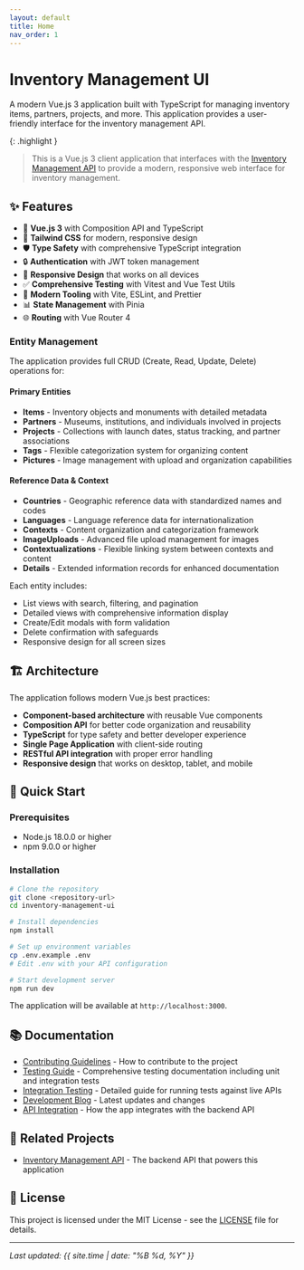 ```yaml
---
layout: default
title: Home
nav_order: 1
---
```


# Inventory Management UI

A modern Vue.js 3 application built with TypeScript for managing inventory items, partners, projects, and more. This application provides a user-friendly interface for the inventory management API.

{: .highlight }
> This is a Vue.js 3 client application that interfaces with the [Inventory Management API](https://github.com/your-org/inventory-app) to provide a modern, responsive web interface for inventory management.

## ✨ Features

- 🚀 **Vue.js 3** with Composition API and TypeScript
- 🎨 **Tailwind CSS** for modern, responsive design  
- 🛡️ **Type Safety** with comprehensive TypeScript integration
- 🔒 **Authentication** with JWT token management
- 📱 **Responsive Design** that works on all devices
- ✅ **Comprehensive Testing** with Vitest and Vue Test Utils
- 🔧 **Modern Tooling** with Vite, ESLint, and Prettier
- 📊 **State Management** with Pinia
- 🌐 **Routing** with Vue Router 4

### Entity Management

The application provides full CRUD (Create, Read, Update, Delete) operations for:

#### Primary Entities
- **Items** - Inventory objects and monuments with detailed metadata
- **Partners** - Museums, institutions, and individuals involved in projects
- **Projects** - Collections with launch dates, status tracking, and partner associations
- **Tags** - Flexible categorization system for organizing content
- **Pictures** - Image management with upload and organization capabilities

#### Reference Data & Context
- **Countries** - Geographic reference data with standardized names and codes
- **Languages** - Language reference data for internationalization
- **Contexts** - Content organization and categorization framework
- **ImageUploads** - Advanced file upload management for images
- **Contextualizations** - Flexible linking system between contexts and content
- **Details** - Extended information records for enhanced documentation

Each entity includes:
- List views with search, filtering, and pagination
- Detailed views with comprehensive information display
- Create/Edit modals with form validation
- Delete confirmation with safeguards
- Responsive design for all screen sizes

## 🏗️ Architecture

The application follows modern Vue.js best practices:

- **Component-based architecture** with reusable Vue components
- **Composition API** for better code organization and reusability
- **TypeScript** for type safety and better developer experience
- **Single Page Application** with client-side routing
- **RESTful API integration** with proper error handling
- **Responsive design** that works on desktop, tablet, and mobile

## 🚀 Quick Start

### Prerequisites
- Node.js 18.0.0 or higher
- npm 9.0.0 or higher

### Installation

```bash
# Clone the repository
git clone <repository-url>
cd inventory-management-ui

# Install dependencies
npm install

# Set up environment variables
cp .env.example .env
# Edit .env with your API configuration

# Start development server
npm run dev
```

The application will be available at `http://localhost:3000`.

## 📚 Documentation

- [Contributing Guidelines](./contributing.html) - How to contribute to the project
- [Testing Guide](./TESTING.html) - Comprehensive testing documentation including unit and integration tests
- [Integration Testing](./integration-testing.html) - Detailed guide for running tests against live APIs
- [Development Blog](./blog.html) - Latest updates and changes
- [API Integration](./api-integration.html) - How the app integrates with the backend API

## 🔗 Related Projects

- [Inventory Management API](https://github.com/your-org/inventory-app) - The backend API that powers this application

## 📄 License

This project is licensed under the MIT License - see the [LICENSE](https://github.com/your-org/inventory-management-ui/blob/main/LICENSE) file for details.

---

*Last updated: {{ site.time | date: "%B %d, %Y" }}*
